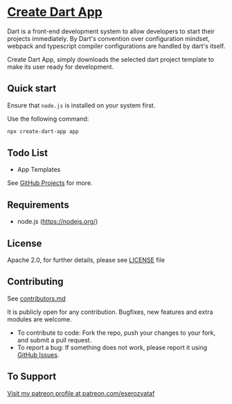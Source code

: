 # [Create Dart App](https://github.com/eserozvataf/create-dart-app)

Dart is a front-end development system to allow developers to start their projects
immediately. By Dart's convention over configuration mindset, webpack and typescript
compiler configurations are handled by dart's itself.

Create Dart App, simply downloads the selected dart project template to make its user
ready for development.


## Quick start

Ensure that `node.js` is installed on your system first.

Use the following command:

```sh
npx create-dart-app app
```


## Todo List

- App Templates

See [GitHub Projects](https://github.com/eserozvataf/create-dart-project/projects) for more.


## Requirements

* node.js (https://nodejs.org/)



## License

Apache 2.0, for further details, please see [LICENSE](LICENSE) file


## Contributing

See [contributors.md](contributors.md)

It is publicly open for any contribution. Bugfixes, new features and extra modules are welcome.

* To contribute to code: Fork the repo, push your changes to your fork, and submit a pull request.
* To report a bug: If something does not work, please report it using [GitHub Issues](https://github.com/eserozvataf/create-dart-app/issues).


## To Support

[Visit my patreon profile at patreon.com/eserozvataf](https://www.patreon.com/eserozvataf)

